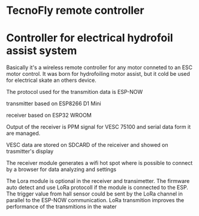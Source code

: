# TecnoFly remote controller

# Controller for electrical hydrofoil assist system

Basically it's a wireless remote controller for any motor conneted to an ESC motor control. It was born for hydrofoiling motor assist, but it cold be used for electrical skate an others device.

The protocol used for the transmition data is ESP-NOW

transmitter based on ESP8266 D1 Mini

receiver based on ESP32 WROOM

Output of the receiver is PPM signal for VESC 75100 and serial data form it are managed.

VESC data are stored on SDCARD of the reiceiver and showed on trasmitter's display

The receiver module generates a wifi hot spot where is possible to connect by a browser for data analyzing and settings

The Lora module is optional in the receiver and transimetter. The firmware auto detect and use LoRa protocoll if the module is connected to the ESP. The trigger value from hall sensor could be sent by the LoRa channel in parallel to the ESP-NOW communication. LoRa transmition improves the performance of the transmitions in the water

